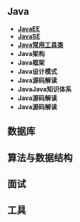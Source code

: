 ## Java
- **[JavaEE][1]**
- **[JavaSE][2]**
- **[Java常用工具类][3]**
- **Java架构**
- **Java框架**
- **Java设计模式**
- **Java源码解读**	
- **JavaJava知识体系**
- **Java源码解读**
- **Java源码解读**
## 数据库

## 算法与数据结构

## 面试

## 工具

[1]:https://github.com/chenlanqing/learningNote/tree/master/Java/JavaEE
[2]:https://github.com/chenlanqing/learningNote/tree/master/Java/JavaSE
[3]:https://github.com/chenlanqing/learningNote/tree/master/Java/Java常用工具类